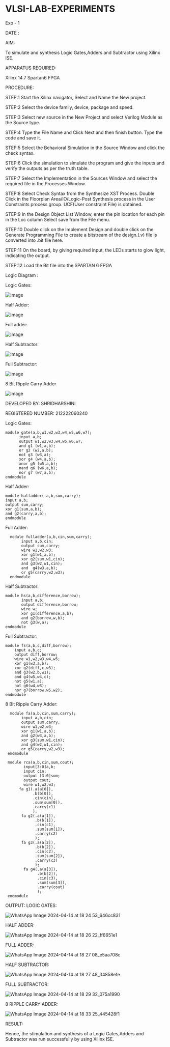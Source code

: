 # VLSI-LAB-EXPERIMENTS
Exp - 1

DATE : 

AIM:

To simulate and synthesis Logic Gates,Adders and Subtractor using Xilinx ISE.

APPARATUS REQUIRED:

Xilinx 14.7 Spartan6 FPGA

PROCEDURE: 

STEP:1 Start the Xilinx navigator, Select and Name the New project. 

STEP:2 Select the device family, device, package and speed.

STEP:3 Select new source in the New Project and select Verilog Module as the Source type.

STEP:4 Type the File Name and Click Next and then finish button. Type the code and save it. 

STEP:5 Select the Behavioral Simulation in the Source Window and click the check syntax.

STEP:6 Click the simulation to simulate the program and give the inputs and verify the outputs as per the truth table. 

STEP:7 Select the Implementation in the Sources Window and select the required file in the Processes Window. 

STEP:8 Select Check Syntax from the Synthesize XST Process. Double Click in the Floorplan Area/IO/Logic-Post Synthesis process in the User Constraints process group. UCF(User constraint File) is obtained. 

STEP:9 In the Design Object List Window, enter the pin location for each pin in the Loc column Select save from the File menu. 

STEP:10 Double click on the Implement Design and double click on the Generate Programming File to create a bitstream of the design.(.v) file is converted into .bit file here.

STEP:11 On the board, by giving required input, the LEDs starts to glow light, indicating the output.

STEP:12 Load the Bit file into the SPARTAN 6 FPGA

Logic Diagram :

Logic Gates:


![image](https://github.com/navaneethans/VLSI-LAB-EXPERIMENTS/assets/6987778/ee17970c-3ac9-4603-881b-88e2825f41a4)


Half Adder:


![image](https://github.com/navaneethans/VLSI-LAB-EXPERIMENTS/assets/6987778/0e1ecb96-0c25-4556-832b-aeeedfdfe7b9)


Full adder:


![image](https://github.com/navaneethans/VLSI-LAB-EXPERIMENTS/assets/6987778/9bb3964c-438f-469d-a3de-c1cca6f323fb)


Half Subtractor:



![image](https://github.com/navaneethans/VLSI-LAB-EXPERIMENTS/assets/6987778/731470b7-eb4e-49f8-8bb7-2994052a7184)



Full Subtractor:


![image](https://github.com/navaneethans/VLSI-LAB-EXPERIMENTS/assets/6987778/d66f874b-c1f2-44b3-a035-7149b56430c1)



8 Bit Ripple Carry Adder


![image](https://github.com/navaneethans/VLSI-LAB-EXPERIMENTS/assets/6987778/7385a408-40a5-4203-8050-b72818622d79)



DEVELOPED BY: SHRIDHARSHINI

REGISTERED NUMBER: 212222060240

Logic Gates:
~~~
module gate(a,b,w1,w2,w3,w4,w5,w6,w7);
      input a,b;
      output w1,w2,w3,w4,w5,w6,w7;
      and g1 (w1,a,b);
      or g2 (w2,a,b);
      not g3 (w3,a);
      xor g4 (w4,a,b);
      xnor g5 (w5,a,b);
      nand g6 (w6,a,b);
      nor g7 (w7,a,b);
endmodule
~~~
Half Adder:  
~~~
module halfadder( a,b,sum,carry);
input a,b;
output sum,carry;
xor g1(sum,a,b);
and g2(carry,a,b);
endmodule
~~~
Full Adder:
~~~
  module fulladder(a,b,cin,sum,carry);
       input a,b,cin;
       output sum,carry;
       wire w1,w2,w3;
       xor g1(w1,a,b);
       xor g2(sum,w1,cin);
       and g3(w2,w1,cin);
       and  g4(w3,a,b);
       or g5(carry,w2,w3);
  endmodule
~~~
Half Subtractor:
~~~
module hs(a,b,difference,borrow);
       input a,b;
       output difference,borrow;
       wire w;
       xor g1(difference,a,b);
       and g2(borrow,w,b);
       not g3(w,a);
endmodule

~~~
Full Subtractor:
~~~
module fs(a,b,c,diff,borrow);
    input a,b,c;
    output diff,borrow;
    wire w1,w2,w3,w4,w5;
    xor g1(w3,a,b);
    xor g2(diff,c,w3);
    and g3(w2,b,w1);
    and g4(w5,w4,c);
    not g5(w1,a);
    not g6(w4,w3);
    nor g7(borrow,w5,w2);
endmodule   
~~~
8 Bit Ripple Carry Adder:
~~~
  module fa(a,b,cin,sum,carry);
       input a,b,cin;
       output sum,carry;
       wire w1,w2,w3;
       xor g1(w1,a,b);
       and g2(w3,a,b);
       xor g3(sum,w1,cin);
       and g4(w2,w1,cin);
       or g5(carry,w2,w3);
 endmodule
 
 module rca(a,b,cin,sum,cout);
        input[3:0]a,b;
        input cin;
        output [3:0]sum;
        output cout;
        wire w1,w2,w3;
      fa g1(.a(a[0]),
            .b(b[0]),
            .cin(cin),
            .sum(sum[0]),
            .carry(c1)
            );
       fa g2(.a(a[1]),
             .b(b[1]),
             .cin(c1),
             .sum(sum[1]),
             .carry(c2)
             );
       fa g3(.a(a[2]),
             .b(b[2]),
             .cin(c2),
             .sum(sum[2]),
             .carry(c3)
             );
        fa g4(.a(a[3]),
              .b(b[2]),
              .cin(c3),
              .sum(sum[3]),
              .carry(cout)
              );
 endmodule
~~~
 OUTPUT:
 LOGIC GATES:

 
 ![WhatsApp Image 2024-04-14 at 18 24 53_646cc831](https://github.com/shridharshini8524/VLSI-LAB-EXP/assets/148639799/8b87d7ab-3dbd-4483-b5a8-52dba6d61341)

HALF ADDER:


![WhatsApp Image 2024-04-14 at 18 26 22_ff6651e1](https://github.com/shridharshini8524/VLSI-LAB-EXP/assets/148639799/fa11090f-47bf-4da4-bc55-0e2e6ece211b)

FULL ADDER:


![WhatsApp Image 2024-04-14 at 18 27 08_e5aa708c](https://github.com/shridharshini8524/VLSI-LAB-EXP/assets/148639799/db9fb03d-c8ed-42ea-bb25-a948a4a126b4)

HALF SUBTRACTOR:


![WhatsApp Image 2024-04-14 at 18 27 48_34858efe](https://github.com/shridharshini8524/VLSI-LAB-EXP/assets/148639799/4b209e8d-cd5c-477d-8a18-7d35d30298b8)

FULL SUBTRACTOR:


![WhatsApp Image 2024-04-14 at 18 29 32_075a1990](https://github.com/shridharshini8524/VLSI-LAB-EXP/assets/148639799/545feae1-7509-44e4-bd0f-ecc5fcc5ee19)

8 RIPPLE CARRY ADDER:


![WhatsApp Image 2024-04-14 at 18 33 25_445428f1](https://github.com/shridharshini8524/VLSI-LAB-EXP/assets/148639799/c8f42ce1-74c7-41b5-9cb5-5bf34555d225)

RESULT:

Hence, the stimulation and synthesis of a Logic Gates,Adders and Subtractor was run successfully by using Xilinx ISE.
